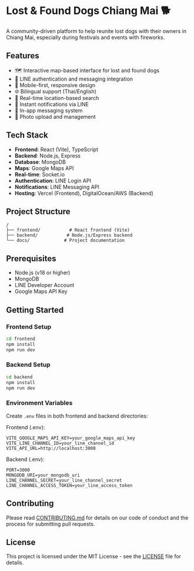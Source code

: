# Lost & Found Dogs Chiang Mai 🐕

A community-driven platform to help reunite lost dogs with their owners in Chiang Mai, especially during festivals and events with fireworks.

## Features

- 🗺️ Interactive map-based interface for lost and found dogs
- 🔐 LINE authentication and messaging integration
- 📱 Mobile-first, responsive design
- 🌐 Bilingual support (Thai/English)
- 📍 Real-time location-based search
- 🔔 Instant notifications via LINE
- 💬 In-app messaging system
- 📸 Photo upload and management

## Tech Stack

- **Frontend**: React (Vite), TypeScript
- **Backend**: Node.js, Express
- **Database**: MongoDB
- **Maps**: Google Maps API
- **Real-time**: Socket.io
- **Authentication**: LINE Login API
- **Notifications**: LINE Messaging API
- **Hosting**: Vercel (Frontend), DigitalOcean/AWS (Backend)

## Project Structure

```
/
├── frontend/           # React frontend (Vite)
├── backend/           # Node.js/Express backend
└── docs/             # Project documentation
```

## Prerequisites

- Node.js (v18 or higher)
- MongoDB
- LINE Developer Account
- Google Maps API Key

## Getting Started

### Frontend Setup

```bash
cd frontend
npm install
npm run dev
```

### Backend Setup

```bash
cd backend
npm install
npm run dev
```

### Environment Variables

Create `.env` files in both frontend and backend directories:

Frontend (.env):

```
VITE_GOOGLE_MAPS_API_KEY=your_google_maps_api_key
VITE_LINE_CHANNEL_ID=your_line_channel_id
VITE_API_URL=http://localhost:3000
```

Backend (.env):

```
PORT=3000
MONGODB_URI=your_mongodb_uri
LINE_CHANNEL_SECRET=your_line_channel_secret
LINE_CHANNEL_ACCESS_TOKEN=your_line_access_token
```

## Contributing

Please read [CONTRIBUTING.md](CONTRIBUTING.md) for details on our code of conduct and the process for submitting pull requests.

## License

This project is licensed under the MIT License - see the [LICENSE](LICENSE) file for details.
